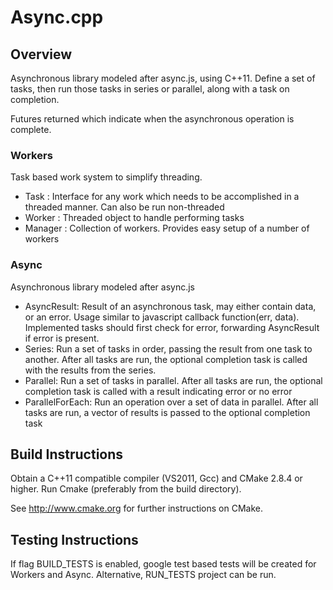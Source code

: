 # Async.cpp #

## Overview ##
Asynchronous library modeled after async.js, using C++11. Define a set of tasks, then run those tasks in series or parallel, along with a task on completion.

Futures returned which indicate when the asynchronous operation is complete.

### Workers ###
Task based work system to simplify threading.
* Task : Interface for any work which needs to be accomplished in a threaded manner. Can also be run non-threaded
* Worker : Threaded object to handle performing tasks
* Manager : Collection of workers. Provides easy setup of a number of workers

### Async ###
Asynchronous library modeled after async.js
* AsyncResult: Result of an asynchronous task, may either contain data, or an error. Usage similar to javascript callback function(err, data). Implemented tasks should first check for error, forwarding AsyncResult if error is present.
* Series: Run a set of tasks in order, passing the result from one task to another. After all tasks are run, the optional completion task is called with the results from the series.
* Parallel: Run a set of tasks in parallel. After all tasks are run, the optional completion task is called with a result indicating error or no error
* ParallelForEach: Run an operation over a set of data in parallel. After all tasks are run, a vector of results is passed to the optional completion task

## Build Instructions ##
Obtain a C++11 compatible compiler (VS2011, Gcc) and CMake 2.8.4 or higher. Run Cmake (preferably from the build directory).

See http://www.cmake.org for further instructions on CMake.

## Testing Instructions ##
If flag BUILD_TESTS is enabled, google test based tests will be created for Workers and Async. Alternative, RUN_TESTS project can be run.
